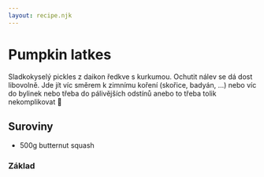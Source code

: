 ```yaml
---
layout: recipe.njk
---
```

# Pumpkin latkes
Sladkokyselý pickles z daikon ředkve s kurkumou. Ochutit nálev se dá dost libovolně. Jde jít víc směrem k zimnímu koření (skořice, badyán, ...) nebo víc do bylinek nebo třeba do pálivějších odstínů anebo to třeba tolik nekomplikovat 🤔
## Suroviny
- 500g butternut squash
### Základ
